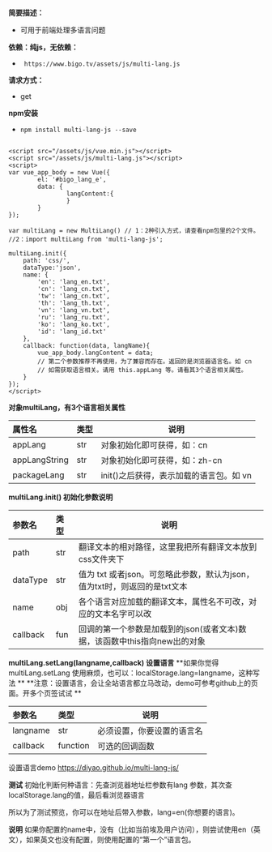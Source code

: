     
**简要描述：** 

- 可用于前端处理多语言问题


**依赖：纯js，无依赖：** 
- ` https://www.bigo.tv/assets/js/multi-lang.js`
  
**请求方式：**
- get
    

 **npm安装**
- `npm install multi-lang-js --save`

``` 

<script src="/assets/js/vue.min.js"></script>
<script src="/assets/js/multi-lang.js"></script>
<script>
var vue_app_body = new Vue({
        el: '#bigo_lang_e',
        data: {
                langContent:{
                }
        }
});

var multiLang = new MultiLang() // 1：2种引入方式，请查看npm包里的2个文件。
//2：import multiLang from 'multi-lang-js';

multiLang.init({
    path: 'css/',
	dataType:'json',
    name: {
        'en': 'lang_en.txt',
        'cn': 'lang_cn.txt',
        'tw': 'lang_cn.txt',
        'th': 'lang_th.txt',
        'vn': 'lang_vn.txt',
        'ru': 'lang_ru.txt',
        'ko': 'lang_ko.txt',
        'id': 'lang_id.txt'
    },
    callback: function(data, langName){
        vue_app_body.langContent = data;
		// 第二个参数推荐不再使用，为了兼容而存在。返回的是浏览器语言名。如 cn
		// 如需获取语言相关。请用 this.appLang 等。请看其3个语言相关属性。
    }
});
</script>
```
 **对象multiLang，有3个语言相关属性** 

|属性名|类型|说明|
|:-----   |:-----|-----                           |
|appLang     |str   |对象初始化即可获得，如：cn  |
|appLangString |str   |对象初始化即可获得，如：zh-cn |
|packageLang     |str   |init()之后获得，表示加载的语言包。如 vn  |

 **multiLang.init() 初始化参数说明** 

|参数名|类型|说明|
|:-----   |:-----|-----                           |
|path     |str   |翻译文本的相对路径，这里我把所有翻译文本放到css文件夹下  |
|dataType |str   |值为 txt 或者json。可忽略此参数，默认为json，值为txt时，则返回的是txt文本  |
|name     |obj   |各个语言对应加载的翻译文本，属性名不可改，对应的文本名字可以改  |
|callback |fun   |回调的第一个参数是加载到的json(或者文本)数据，该函数中this指向new出的对象  |
 
 **multiLang.setLang(langname,callback) 设置语言** 
 **如果你觉得multiLang.setLang 使用麻烦，也可以：localStorage.lang=langname，这种写法 ** 
 **注意：设置语言，会让全站语言都立马改动，demo可参考github上的页面。开多个页签试试 ** 
 
 |参数名|类型|说明|
|:-----   |:-----|-----                           |
|langname     |str   |必须设置，你要设置的语言名  |
|callback     |function   |可选的回调函数  |
 
 设置语言demo
 https://diyao.github.io/multi-lang-js/

 **测试**
 初始化判断何种语言：先查浏览器地址栏参数有lang 参数，其次查 localStorage.lang的值，最后看浏览器语言
 
 所以为了测试预览，你可以在地址后带入参数，lang=en(你想要的语言)。
 
  **说明**
如果你配置的name中，没有（比如当前埃及用户访问），则尝试使用en（英文），如果英文也没有配置，则使用配置的“第一个”语言包。
  

